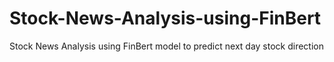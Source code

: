 # Stock-News-Analysis-using-FinBert
Stock News Analysis using FinBert model to predict next day stock direction
